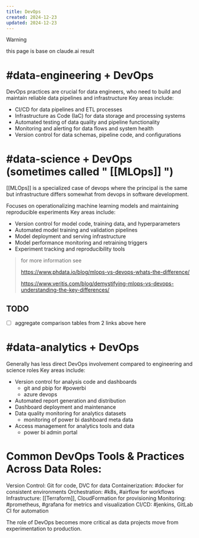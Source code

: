 ```yaml
---
title: DevOps
created: 2024-12-23
updated: 2024-12-23
---
```


> [!WARNING]
> this page is base on claude.ai result


# #data-engineering + DevOps

DevOps practices are crucial for data engineers, who need to build and maintain reliable data pipelines and infrastructure
Key areas include:

- CI/CD for data pipelines and ETL processes
- Infrastructure as Code (IaC) for data storage and processing systems
- Automated testing of data quality and pipeline functionality
- Monitoring and alerting for data flows and system health
- Version control for data schemas, pipeline code, and configurations



# #data-science + DevOps (sometimes called " [[MLOps]] ")

[[MLOps]] is a specialized case of devops where the principal is the same but infrastructure differs somewhat from devops in software development.

Focuses on operationalizing machine learning models and maintaining reproducible experiments
Key areas include:

- Version control for model code, training data, and hyperparameters
- Automated model training and validation pipelines
- Model deployment and serving infrastructure
- Model performance monitoring and retraining triggers
- Experiment tracking and reproducibility tools
> for more information see
> 
> https://www.phdata.io/blog/mlops-vs-devops-whats-the-difference/
>
> https://www.veritis.com/blog/demystifying-mlops-vs-devops-understanding-the-key-differences/

## TODO
- [ ] aggregate comparison tables from 2 links above here

# #data-analytics + DevOps

Generally has less direct DevOps involvement compared to engineering and science roles
Key areas include:

- Version control for analysis code and dashboards
  - git and pbip for #powerbi
  - azure devops
- Automated report generation and distribution
- Dashboard deployment and maintenance
- Data quality monitoring for analytics datasets
  - monitoring of power bi dashboard meta data
- Access management for analytics tools and data
  - power bi admin portal


# Common DevOps Tools & Practices Across Data Roles:

Version Control: Git for code, DVC for data
Containerization: #docker for consistent environments
Orchestration: #k8s, #airflow for workflows
Infrastructure: [[Terraform]], CloudFormation for provisioning
Monitoring: #prometheus, #grafana for metrics and visualization
CI/CD: #jenkins, GitLab CI for automation

The role of DevOps becomes more critical as data projects move from experimentation to production.